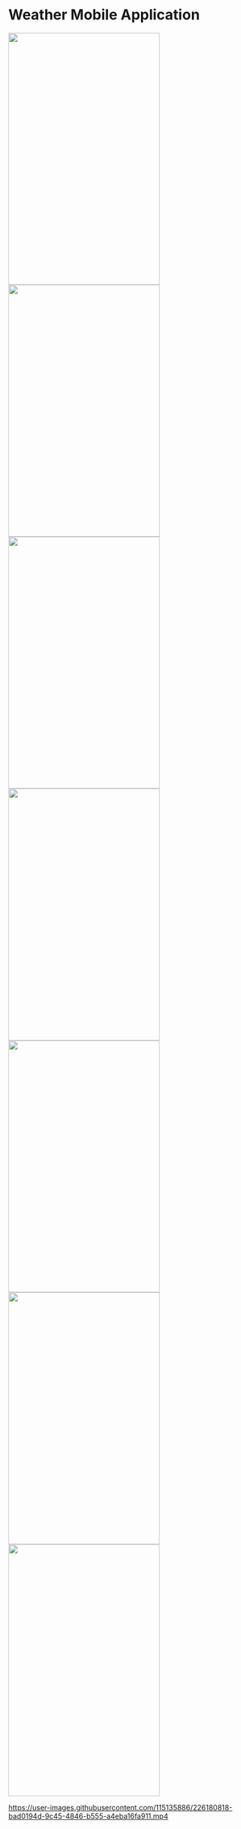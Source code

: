 
# Weather Mobile Application

 <span >
    <img   src="https://user-images.githubusercontent.com/115135886/226182788-7dc266fd-049e-406d-847b-316e070d6c62.png"  style="width:300"  height="500">
  </span> 
 <span >
    <img  src="https://user-images.githubusercontent.com/115135886/226182847-d12b7ee2-d649-4fa3-a65b-63d084dede23.png"  style="width:300"  height="500">
  </span> 
 <span >
    <img   src="https://user-images.githubusercontent.com/115135886/226182859-82903ed4-4169-4589-a165-5bec4a50f856.png"  style="width:300"  height="500">
  </span> 
<span >
   <img  src="https://user-images.githubusercontent.com/115135886/226182900-55170edf-5c3b-416b-88a7-29cbf242a234.png"  style="width:300"  height="500">
  </span>
<span >
    <img src="https://user-images.githubusercontent.com/115135886/226182905-896fcc03-dc82-4bae-891f-aec86e167918.png"  style="width:300"  height="500">
  </span>
<span >
    <img src="https://user-images.githubusercontent.com/115135886/226182908-57168089-9831-446f-af43-fa3c68fc8086.png"  style="width:300"  height="500">
  </span>
<span >
    <img   src="https://user-images.githubusercontent.com/115135886/226182914-62fb46a6-d8cd-411d-84c8-08caf49099bc.png"  style="width:300"  height="500">
  </span>
  
https://user-images.githubusercontent.com/115135886/226180818-bad0194d-9c45-4846-b555-a4eba16fa911.mp4
